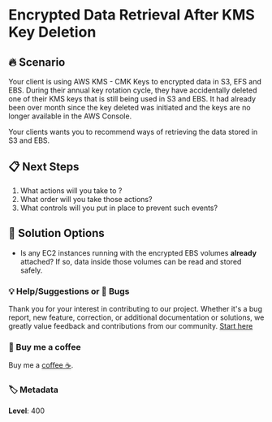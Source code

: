 # Encrypted Data Retrieval After KMS Key Deletion

## 🔥 Scenario

Your client is using AWS KMS - CMK Keys to encrypted data in S3, EFS and EBS. During their annual key rotation cycle, they have accidentally deleted one of their KMS keys that is still being used in S3 and EBS. It had already been over month since the key deleted was initiated and the keys are no longer available in the AWS Console.

Your clients wants you to recommend ways of retrieving the data stored in S3 and EBS.

## 📋 Next Steps

1. What actions will you take to ?
1. What order will you take those actions?
1. What controls will you put in place to prevent such events?

## 💭 Solution Options

- Is any EC2 instances running with the encrypted EBS volumes **already** attached? If so, data inside those volumes can be read and stored safely.

### 💡 Help/Suggestions or 🐛 Bugs

Thank you for your interest in contributing to our project. Whether it's a bug report, new feature, correction, or additional documentation or solutions, we greatly value feedback and contributions from our community. [Start here][200]

### 👋 Buy me a coffee

Buy me a [coffee ☕][900].

### 🏷️ Metadata

**Level**: 400

[100]: https://www.udemy.com/course/aws-cloud-development-kit-from-beginner-to-professional/?referralCode=E15D7FB64E417C547579

[200]: https://github.com/miztiik/aws-real-time-use-cases/issues

[900]: https://ko-fi.com/miztiik

